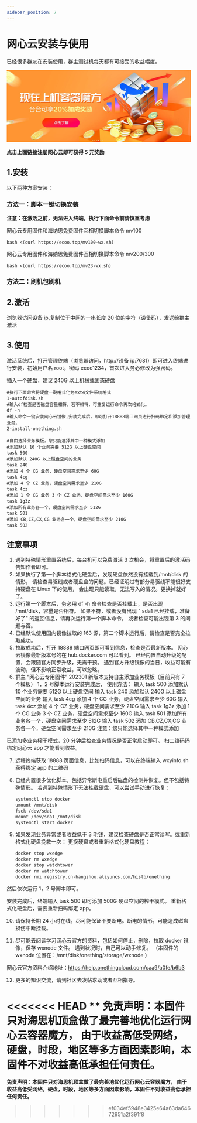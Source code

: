 ```yaml
---
sidebar_position: 7
---
```


# 网心云安装与使用

已经很多群友在安装使用，群主测试机每天都有可接受的收益幅度。

[![图片描述](./img/onething.jpg)](https://act.walk-live.com/acts/invite/v3/?inviteid=cb9bbacd)


**点击上面链接注册网心云即可获得 5 元奖励**

## 1.安装

以下两种方案安装：

### 方法一：脚本一键切换安装

**注意：在激活之前，无法进入终端，执行下面命令前请慎重考虑**

网心云专用固件和海纳思免费固件互相切换脚本命令 mv100

```shell
bash <(curl https://ecoo.top/mv100-wx.sh)
```

网心云专用固件和海纳思免费固件互相切换脚本命令 mv200/300

```shell
bash <(curl https://ecoo.top/mv23-wx.sh)
```

### 方法二：刷机包刷机

## 2.激活

浏览器访问设备 ip,复制位于中间的一串长度 20 位的字符（设备码），发送给群主激活

## 3.使用

激活系统后，打开管理终端（浏览器访问，http://设备 ip:7681）即可进入终端进行安装，初始用户名 root，密码 ecoo1234，首次进入务必修改为强密码。

插入一个硬盘，建议 240G 以上机械或固态硬盘

```shell
#执行下面命令将硬盘一键格式化为ext4文件系统格式
1-autofdisk.sh
#输入df检查是否磁盘容量相符，若不相符，可重复运行命令再次格式化。
df -h
#输入命令一键安装网心云镜像,安装完成后，即可打开18888端口网页进行扫码绑定和添加管理业务。
2-install-onething.sh

#自由选择业务模板，您只能选择其中一种模式添加
#添加默认 10 个业务需要 512G 以上硬盘空间
task 500
#添加默认 240G 以上磁盘空间的业务
task 240
#添加 4 个 CG 业务，硬盘空间需求至少 60G
task 4cg
#添加 4 个 CZ 业务，硬盘空间需求至少 210G
task 4cz
#添加 1 个 CG 业务 3 个 CZ 业务，硬盘空间需求至少 160G
task 1g3z
#添加所有业务各一个，硬盘空间需求至少 512G
task 501
#添加 CB,CZ,CX,CG 业务各一个，硬盘空间需求至少 210G
task 502
```

## 注意事项

1. 遇到特殊情形重置系统后，每台机可以免费激活 3 次机会，将重置后的激活码告知作者即可。
2. 如果执行了第一个脚本格式化硬盘后，发现硬盘依然没有挂载到/mnt/disk 的情形，
   请检查易驱线或者硬盘盒的问题。已经证明过有部分易驱线不能很好支持硬盘在 Linux 下的使用，
   会出现只能读取，无法写入的情况。更换掉就好了。
3. 运行第一个脚本后，务必用 df -h 命令检查是否挂载上，是否出现 /mnt/disk，容量是否相符。
   如果不符，或者没有出现 " sda1 已经挂载，准备好了" 的返回信息，请再次运行第一个脚本命令。
   或者检查可能出现第 3 的问题与否。
4. 已经默认使用国内镜像拉取的 163 源，第二个脚本运行后，请检查是否完全拉取成功。
5. 拉取成功后，打开 18888 端口网页即可看到信息，检查是否最新版本。
   网心云镜像最新版本号的在 hub.docker.com 可以看到。
   已经内置自动升级的配置，会跟随官方同步升级，无需干预。
   遇到官方升级镜像的当日，收益可能有波动，但不影响正常收益，可以忽略。
6. 群主 “网心云专用固件” 202301 新版本支持自主添加业务模板（目前只有 7 个模板）
   1，2 号脚本运行安装完成后， 使用方法：
   输入 task 500 添加默认 10 个业务需要 512G 以上硬盘空间
   输入 task 240 添加默认 240G 以上磁盘空间的业务
   输入 task 4cg 添加 4 个 CG 业务，硬盘空间需求至少 60G
   输入 task 4cz 添加 4 个 CZ 业务，硬盘空间需求至少 210G
   输入 task 1g3z 添加 1 个 CG 业务 3 个 CZ 业务，硬盘空间需求至少 160G
   输入 task 501 添加所有业务各一个，硬盘空间需求至少 512G
   输入 task 502 添加 CB,CZ,CX,CG 业务各一个，硬盘空间需求至少 210G
   注意：您只能选择其中一种模式添加

已添加多业务榨干模式，20 分钟后检查业务情况是否正常启动即可。
扫二维码码绑定网心云 app 才能看到收益。

7. 远程终端获取 18888 页面信息，比如扫码信息，可以在终端输入 wxyinfo.sh 获得绑定 app 的二维码

8. 已经内置很多优化脚本，包括异常断电重启后磁盘的检测并恢复。但不包括特殊情形。
   若遇到特殊情形下无法挂载硬盘，可以尝试手动进行恢复：

   ```shell
   systemctl stop docker
   umount /mnt/disk
   fsck /dev/sda1
   mount /dev/sda1 /mnt/disk
   systemctl start docker
   ```

9. 如果发现业务异常或者收益低于 3 毛钱，建议检查硬盘是否正常读写。或重新格式化硬盘挽救一次：
   更换硬盘或者重新格式化硬盘教程：

   ```shell
   docker stop wxedge
   docker rm wxedge
   docker stop watchtower
   docker rm watchtower
   docker rmi registry.cn-hangzhou.aliyuncs.com/histb/onething
   ```

然后依次运行 1，2 号脚本即可。

安装完成后，终端输入 task 500 即可添加 500G 硬盘空间的榨干模式。
重新格式化硬盘后，需要重新扫码绑定 app。

10. 请保持长期 24 小时在线，尽可能保证不要断电。断电的情形，可能造成磁盘损伤中断挂载。

11. 尽可能去阅读学习网心云官方的资料，包括如何停止，删除，拉取 docker 镜像，保存 wxnode 文件。
    遇到状况时，自己可以动手修复。
    （本固件的 wxnode 位置在：/mnt/disk/onething/storage/wxnode ）

网心云官方资料介绍地址：https://help.onethingcloud.com/caa9/a0fe/b6b3

12. 更多的知识交流，请到社区去发帖求助或者互相指导。

<<<<<<< HEAD
** 免责声明：本固件只对海思机顶盒做了最完善地优化运行网心云容器魔方， 由于收益高低受网络，硬盘，时段，地区等多方面因素影响，本固件不对收益高低承担任何责任。
=======
**免责声明：本固件只对海思机顶盒做了最完善地优化运行网心云容器魔方， 由于收益高低受网络，硬盘，时段，地区等多方面因素影响，本固件不对收益高低承担任何责任。**
>>>>>>> ef034ef5948e3425e64a63da64672951a2f391f8
